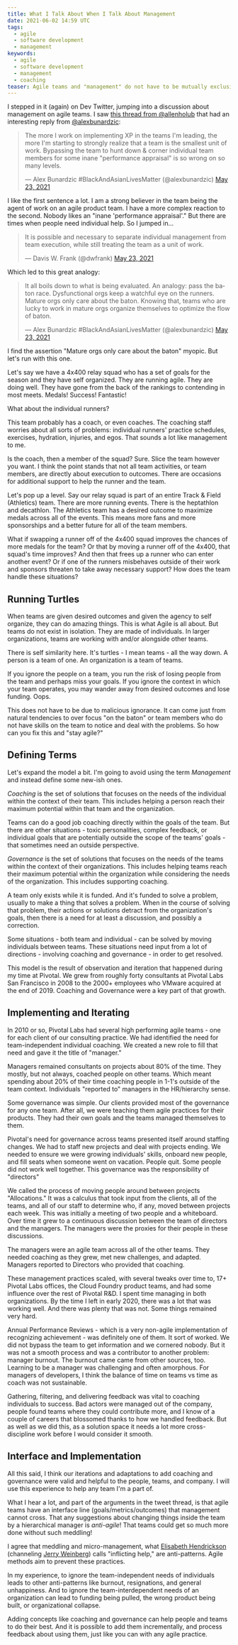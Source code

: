 ```yaml
---
title: What I Talk About When I Talk About Management
date: 2021-06-02 14:59 UTC
tags: 
  - agile
  - software development
  - management
keywords:
  - agile
  - software development
  - management
  - coaching
teaser: Agile teams and "management" do not have to be mutually exclusive. Management is essential the long term success of agile teams.
---
```


[thread]: https://twitter.com/allenholub/status/1396171069627633667
[alex]: https://twitter.com/alexbunardzic
[esh]: https://twitter.com/testobsessed
[jw]: https://en.wikipedia.org/wiki/Gerald_Weinberg

I stepped in it (again) on Dev Twitter, jumping into a discussion about management on agile teams. I saw [this thread from @allenholub][thread] that had an interesting reply from [@alexbunardzic][alex]:

<blockquote class="twitter-tweet"><p lang="en" dir="ltr">The more I work on implementing XP in the teams I&#39;m leading, the more I&#39;m starting to strongly realize that a team is the smallest unit of work. Bypassing the team to hunt down &amp; corner individual team members for some inane &quot;performance appraisal&quot; is so wrong on so many levels.</p>&mdash; Alex Bunardzic #BlackAndAsianLivesMatter (@alexbunardzic) <a href="https://twitter.com/alexbunardzic/status/1396280635665256451?ref\_src=twsrc%5Etfw">May 23, 2021</a></blockquote>

I like the first sentence a lot. I am a strong believer in the team being the agent of work on an agile product team. I have a more complex reaction to the second. Nobody likes an "inane 'performance appraisal'." But there are times when people need individual help. So I jumped in...

<blockquote class="twitter-tweet"><p lang="en" dir="ltr">It is possible and necessary to separate individual management from team execution, while still treating the team as a unit of work.</p>&mdash; Davis W. Frank (@dwfrank) <a href="https://twitter.com/dwfrank/status/1396468672772804619?ref\_src=twsrc%5Etfw">May 23, 2021</a></blockquote>

Which led to this great analogy:

<blockquote class="twitter-tweet"><p lang="en" dir="ltr">It all boils down to what is being evaluated. An analogy: pass the baton race. Dysfunctional orgs keep a watchful eye on the runners. Mature orgs only care about the baton. Knowing that, teams who are lucky to work in mature orgs organize themselves to optimize the flow of baton.</p>&mdash; Alex Bunardzic #BlackAndAsianLivesMatter (@alexbunardzic) <a href="https://twitter.com/alexbunardzic/status/1396473208010809348?ref\_src=twsrc%5Etfw">May 23, 2021</a></blockquote>

I find the assertion "Mature orgs only care about the baton" myopic. But let's run with this one.

Let's say we have a 4x400 relay squad who has a set of goals for the season and they have self organized. They are running agile. They are doing well. They have gone from the back of the rankings to contending in most meets. Medals! Success! Fantastic!

What about the individual runners?

This team probably has a coach, or even coaches. The coaching staff worries about all sorts of problems: individual runners' practice schedules, exercises, hydration, injuries, and egos. That sounds a lot like management to me.

Is the coach, then a member of the squad? Sure. Slice the team however you want. I think the point stands that not all team activities, or team members, are directly about execution to outcomes. There are occasions for additional support to help the runner and the team.

Let's pop up a level. Say our relay squad is part of an entire Track & Field (Athletics) team. There are more running events. There is the heptathlon and decathlon. The Athletics team has a desired outcome to maximize medals across all of the events. This means more fans and more sponsorships and a better future for all of the team members.

What if swapping a runner off of the 4x400 squad improves the chances of more medals for the team? Or that by moving a runner off of the 4x400, that squad's time improves? And then that frees up a runner who can enter another event? Or if one of the runners misbehaves outside of their work and sponsors threaten to take away necessary support? How does the team handle these situations?

## Running Turtles
When teams are given desired outcomes and given the agency to self organize, they can do amazing things. This is what Agile is all about. But teams do not exist in isolation. They are made of individuals. In larger organizations, teams are working with and/or alongside other teams.

There is self similarity here. It's turtles - I mean teams - all the way down. A person is a team of one. An organization is a team of teams.

If you ignore the people on a team, you run the risk of losing people from the team and perhaps miss your goals. If you ignore the context in which your team operates, you may wander away from desired outcomes and lose funding. Oops.

This does not have to be due to malicious ignorance. It can come just from natural tendencies to over focus "on the baton" or team members who do not have skills on the team to notice and deal with the problems. So how can you fix this and "stay agile?"

## Defining Terms
Let's expand the model a bit. I'm going to avoid using the term _Management_ and instead define some new-ish ones.

_Coaching_ is the set of solutions that focuses on the needs of the individual within the context of their team. This includes helping a person reach their maximum potential within that team and the organization.

Teams can do a good job coaching directly within the goals of the team. But there are other situations - toxic personalities, complex feedback, or individual goals that are potentially outside the scope of the teams' goals - that sometimes need an outside perspective.

_Governance_ is the set of solutions that focuses on the needs of the teams within the context of their organizations. This includes helping teams reach their maximum potential within the organization while considering the needs of the organization. This includes supporting coaching.

A team only exists while it is funded. And it's funded to solve a problem, usually to make a thing that solves a problem. When in the course of solving that problem, their actions or solutions detract from the organization's goals, then there is a need for at least a discussion, and possibly a correction.

Some situations - both team and individual - can be solved by moving individuals between teams. These situations need input from a lot of directions - involving coaching and governance - in order to get resolved.

This model is the result of observation and iteration that happened during my time at Pivotal. We grew from roughly forty consultants at Pivotal Labs San Francisco in 2008 to the 2000+ employees who VMware acquired at the end of 2019. Coaching and Governance were a key part of that growth.

## Implementing and Iterating
In 2010 or so, Pivotal Labs had several high performing agile teams - one for each client of our consulting practice. We had identified the need for team-independent individual coaching. We created a new role to fill that need and gave it the title of "manager."

Managers remained consultants on projects about 80% of the time. They mostly, but not always, coached people on other teams. Which meant spending about 20% of their time coaching people in 1-1's outside of the team context. Individuals "reported to" managers in the HR/hierarchy sense.

Some governance was simple. Our clients provided most of the governance for any one team. After all, we were teaching them agile practices for their products. They had their own goals and the teams managed themselves to them.

Pivotal's need for governance across teams presented itself around staffing changes. We had to staff new projects and deal with projects ending. We needed to ensure we were growing individuals' skills, onboard new people, and fill seats when someone went on vacation. People quit. Some people did not work well together. This governance was the responsibility of "directors"

We called the process of moving people around between projects "Allocations." It was a calculus that took input from the clients, all of the teams, and all of our staff to determine who, if any, moved between projects each week. This was initially a meeting of two people and a whiteboard. Over time it grew to a continuous discussion between the team of directors and the managers. The managers were the proxies for their people in these discussions.

The managers were an agile team across all of the other teams. They needed coaching as they grew, met new challenges, and adapted. Managers reported to Directors who provided that coaching.

These management practices scaled, with several tweaks over time to, 17+ Pivotal Labs offices, the Cloud Foundry product teams, and had some influence over the rest of Pivotal R&D. I spent time managing in both organizations. By the time I left in early 2020, there was a lot that was working well. And there was plenty that was not. Some things remained very hard.

Annual Performance Reviews - which is a very non-agile implementation of recognizing achievement - was definitely one of them. It sort of worked. We did not bypass the team to get information and we cornered nobody. But it was not a smooth process and was a contributor to another problem: manager burnout. The burnout came came from other sources, too. Learning to be a manager was challenging and often amorphous. For managers of developers, I think the balance of time on teams vs time as coach was not sustainable.

Gathering, filtering, and delivering feedback was vital to coaching individuals to success. Bad actors were managed out of the company, people found teams where they could contribute more, and I know of a couple of careers that blossomed thanks to how we handled feedback. But as well as we did this, as a solution space it needs a lot more cross-discipline work before I would consider it smooth.

## Interface and Implementation
All this said, I think our iterations and adaptations to add coaching and governance were valid and helpful to the people, teams, and company. I will use this experience to help any team I'm a part of.

What I hear a lot, and part of the arguments in the tweet thread, is that agile teams have an interface line (goals/metrics/outcomes) that management cannot cross. That any suggestions about changing things inside the team by a hierarchical manager is _anti-agile_! That teams could get so much more done without such meddling!

I agree that meddling and micro-management, what [Elisabeth Hendrickson][esh]  (channeling [Jerry Weinberg][jw]) calls "inflicting help," are anti-patterns. Agile methods aim to prevent these practices.

In my experience, to ignore the team-independent needs of individuals leads to other anti-patterns like burnout, resignations, and general unhappiness. And to ignore the team-interdependent needs of an organization can lead to funding being pulled, the wrong product being built, or organizational collapse.

Adding concepts like coaching and governance can help people and teams to do their best. And it is possible to add them incrementally, and process feedback about using them, just like you can with any agile practice.

<script async src="https://platform.twitter.com/widgets.js" charset="utf-8"></script>

